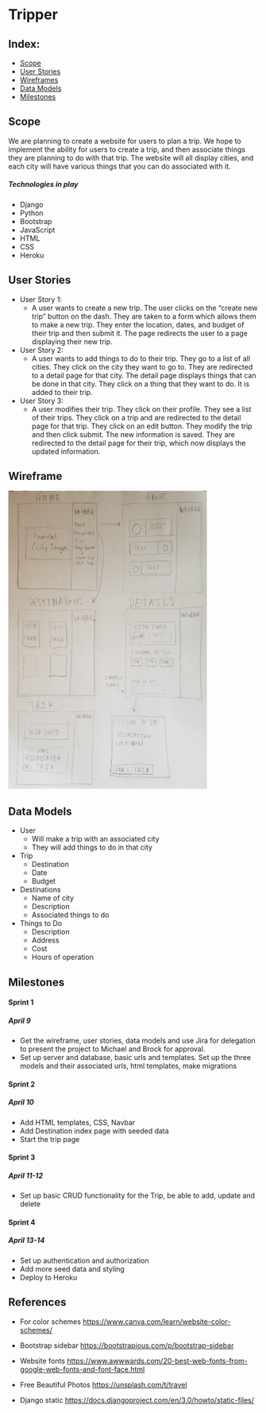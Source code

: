 # Tripper

## Index:

- [Scope](#Scope)
- [User Stories](#user-stories)
- [Wireframes](#wireframes)
- [Data Models](#data-models)
- [Milestones](#milestones)

## Scope
We are planning to create a website for users to plan a trip. We hope to implement the ability for users to create a trip, and then associate things they are planning to do with that trip. The website will all display cities, and each city will have various things that you can do associated with it.

##### Technologies in play
- Django
- Python
- Bootstrap
- JavaScript
- HTML 
- CSS 
- Heroku

## User Stories
- User Story 1: 
    - A user wants to create a new trip. The user clicks on the “create new trip” button on the dash. They are taken to a form which allows them to make a new trip. They enter the location, dates, and budget of their trip and then submit it. The page redirects the user to a page displaying their new trip. 
- User Story 2: 
    - A user wants to add things to do to their trip. They go to a list of all cities. They click on the city they want to go to. They are redirected to a detail page for that city. The detail page displays things that can be done in that city. They click on a thing that they want to do. It is added to their trip. 
- User Story 3: 
    - A user modifies their trip. They click on their profile. They see a list of their trips. They click on a trip and are redirected to the detail page for that trip. They click on an edit button. They modify the trip and then click submit. The new information is saved. They are redirected to the detail page for their trip, which now displays the updated information. 



## Wireframe

<img src="/main_app/static/images/wireframe.jpg" width="400" height="600">

## Data Models
- User
    - Will make a trip with an associated city
    - They will add things to do in that city
- Trip
    - Destination
    - Date
    - Budget 
- Destinations
    - Name of city
    - Description
    - Associated things to do
- Things to Do
    - Description
    - Address
    - Cost
    - Hours of operation


## Milestones

#### Sprint 1 
##### April 9
- Get the wireframe, user stories, data models and use Jira for delegation to present the project to Michael and Brock for approval.
- Set up server and database, basic urls and templates. Set up the three models and their associated urls, html templates, make migrations
#### Sprint 2
##### April 10
- Add HTML templates, CSS, Navbar
- Add Destination index page with seeded data
- Start the trip page
#### Sprint 3
##### April 11-12
- Set up basic CRUD functionality for the Trip, be able to add, update and delete
#### Sprint 4
##### April 13-14
- Set up authentication and authorization
- Add more seed data and styling
- Deploy to Heroku

## References
- For color schemes
https://www.canva.com/learn/website-color-schemes/

- Bootstrap sidebar
https://bootstrapious.com/p/bootstrap-sidebar

- Website fonts
https://www.awwwards.com/20-best-web-fonts-from-google-web-fonts-and-font-face.html

- Free Beautiful Photos
https://unsplash.com/t/travel

- Django static
https://docs.djangoproject.com/en/3.0/howto/static-files/
